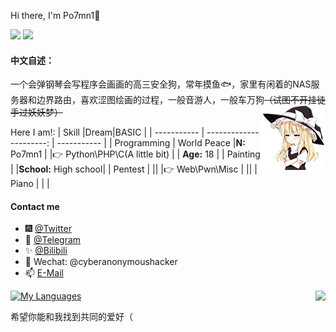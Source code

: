 Hi there, I'm Po7mn1👋

[![](https://img.shields.io/badge/Blog-@Po7mn1's-yellow.svg)](https://blog.icecliffs.cn/) [![](https://img.shields.io/badge/Status-@Server-blue.svg)](https://www.icecliffs.cn/status)

#### 中文自述：

一个会弹钢琴会写程序会画画的高三安全狗，常年摸鱼🐟，家里有闲着的NAS服务器和边界路由，喜欢涩图绘画的过程，一般音游人，一般车万狗~~（试图不开挂徒手过妖妖梦）~~<img src="https://github.com/icecliffs/icecliffs/blob/master/assert/2a7bae05dd0ae74bc3fbf2cd8d22897c12f8c067.png?raw=true" alt="2a7bae05dd0ae74bc3fbf2cd8d22897c12f8c067" align="right"/>

Here I am!: 
| Skill       |Dream|BASIC  |
| ----------- | ----------------------: | ----------- |
| Programming | World Peace |**N:** Po7mn1 |
|👉 Python\PHP\C(A little bit) |  | **Age:** 18 |
| Painting    |           |**School:** High school|
| Pentest | ||
|👉 Web\Pwn\Misc | ||
| Piano       |  |  |
#### Contact me

- 🎆 [@Twitter](https://twitter.com/icecliffs)
- 🎉 [@Telegram](https://t.me/icecliffs)
- ✨ [@Bilibili](https://space.bilibili.com/28645589/)
- 👑 Wechat: @cyberanonymoushacker
- 📫 [E-Mail](mailto://security@icecliffs.cn)

<img src="https://github-readme-stats.vercel.app/api?username=icecliffs&theme=great-gatsby&show_icons=true" align="right">[![My Languages](https://github-readme-stats.vercel.app/api/top-langs/?username=icecliffs&layout=compact&theme=calm&show_icons=true)](https://github.com/anuraghazra/github-readme-stats)

希望你能和我找到共同的爱好（